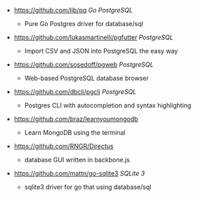 - https://github.com/lib/pq *Go* *PostgreSQL*
  - Pure Go Postgres driver for database/sql 
  
- https://github.com/lukasmartinelli/pgfutter *PostgreSQL*
  - Import CSV and JSON into PostgreSQL the easy way
  
- https://github.com/sosedoff/pgweb *PostgreSQL*
  - Web-based PostgreSQL database browser

- https://github.com/dbcli/pgcli *PostgreSQL*
  - Postgres CLI with autocompletion and syntax highlighting

- https://github.com/braz/learnyoumongodb
  - Learn MongoDB using the terminal

- https://github.com/RNGR/Directus
  - database GUI written in backbone.js 

- https://github.com/mattn/go-sqlite3 *SQLite 3*
  - sqlite3 driver for go that using database/sql 

